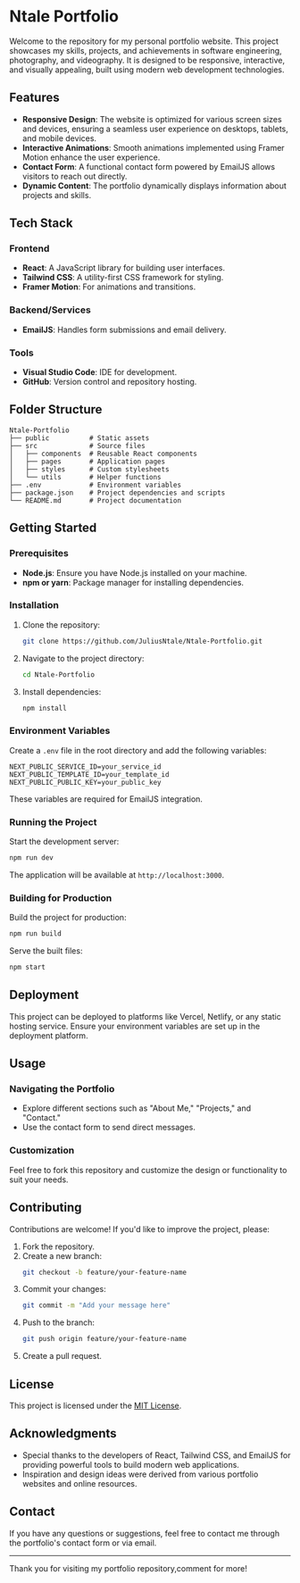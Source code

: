 # Ntale Portfolio

Welcome to the repository for my personal portfolio website. This project showcases my skills, projects, and achievements in software engineering, photography, and videography. It is designed to be responsive, interactive, and visually appealing, built using modern web development technologies.

## Features

- **Responsive Design**: The website is optimized for various screen sizes and devices, ensuring a seamless user experience on desktops, tablets, and mobile devices.
- **Interactive Animations**: Smooth animations implemented using Framer Motion enhance the user experience.
- **Contact Form**: A functional contact form powered by EmailJS allows visitors to reach out directly.
- **Dynamic Content**: The portfolio dynamically displays information about projects and skills.

## Tech Stack

### Frontend
- **React**: A JavaScript library for building user interfaces.
- **Tailwind CSS**: A utility-first CSS framework for styling.
- **Framer Motion**: For animations and transitions.

### Backend/Services
- **EmailJS**: Handles form submissions and email delivery.

### Tools
- **Visual Studio Code**: IDE for development.
- **GitHub**: Version control and repository hosting.

## Folder Structure

```
Ntale-Portfolio
├── public          # Static assets
├── src             # Source files
│   ├── components  # Reusable React components
│   ├── pages       # Application pages
│   ├── styles      # Custom stylesheets
│   └── utils       # Helper functions
├── .env            # Environment variables
├── package.json    # Project dependencies and scripts
└── README.md       # Project documentation
```

## Getting Started

### Prerequisites

- **Node.js**: Ensure you have Node.js installed on your machine.
- **npm or yarn**: Package manager for installing dependencies.

### Installation

1. Clone the repository:
   ```bash
   git clone https://github.com/JuliusNtale/Ntale-Portfolio.git
   ```
2. Navigate to the project directory:
   ```bash
   cd Ntale-Portfolio
   ```
3. Install dependencies:
   ```bash
   npm install
   ```

### Environment Variables

Create a `.env` file in the root directory and add the following variables:

```
NEXT_PUBLIC_SERVICE_ID=your_service_id
NEXT_PUBLIC_TEMPLATE_ID=your_template_id
NEXT_PUBLIC_PUBLIC_KEY=your_public_key
```

These variables are required for EmailJS integration.

### Running the Project

Start the development server:
```bash
npm run dev
```

The application will be available at `http://localhost:3000`.

### Building for Production

Build the project for production:
```bash
npm run build
```

Serve the built files:
```bash
npm start
```

## Deployment

This project can be deployed to platforms like Vercel, Netlify, or any static hosting service. Ensure your environment variables are set up in the deployment platform.

## Usage

### Navigating the Portfolio
- Explore different sections such as "About Me," "Projects," and "Contact."
- Use the contact form to send direct messages.

### Customization
Feel free to fork this repository and customize the design or functionality to suit your needs.

## Contributing

Contributions are welcome! If you'd like to improve the project, please:
1. Fork the repository.
2. Create a new branch:
   ```bash
   git checkout -b feature/your-feature-name
   ```
3. Commit your changes:
   ```bash
   git commit -m "Add your message here"
   ```
4. Push to the branch:
   ```bash
   git push origin feature/your-feature-name
   ```
5. Create a pull request.

## License

This project is licensed under the [MIT License](LICENSE).

## Acknowledgments

- Special thanks to the developers of React, Tailwind CSS, and EmailJS for providing powerful tools to build modern web applications.
- Inspiration and design ideas were derived from various portfolio websites and online resources.

## Contact

If you have any questions or suggestions, feel free to contact me through the portfolio's contact form or via email.

---

Thank you for visiting my portfolio repository,comment for more!

